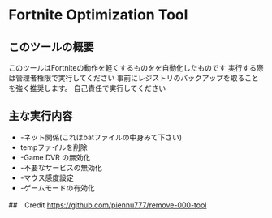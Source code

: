 # Fortnite Optimization Tool

## このツールの概要
このツールはFortniteの動作を軽くするものをを自動化したものです
実行する際は管理者権限で実行してください
事前にレジストリのバックアップを取ることを強く推奨します。
自己責任で実行してください

## 主な実行内容
- -ネット関係(これはbatファイルの中身みて下さい)
- tempファイルを削除
- -Game DVR の無効化
- -不要なサービスの無効化
- -マウス感度設定
- -ゲームモードの有効化

##　Credit
https://github.com/piennu777/remove-000-tool
